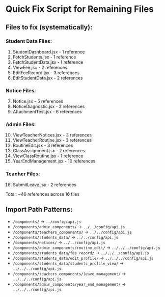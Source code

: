 # Quick Fix Script for Remaining Files

## Files to fix (systematically):

### Student Data Files:
1. StudentDashboard.jsx - 1 reference
2. FetchStudents.jsx - 1 reference  
3. FetchStudentData.jsx - 1 reference
4. ViewFee.jsx - 2 references
5. EditFeeRecord.jsx - 3 references
6. EditStudentData.jsx - 2 references

### Notice Files:
7. Notice.jsx - 5 references
8. NoticeDiagnostic.jsx - 2 references  
9. AttachmentTest.jsx - 6 references

### Admin Files:
10. ViewTeacherNotices.jsx - 3 references
11. ViewTeacherRoutine.jsx - 3 references
12. RoutineEdit.jsx - 3 references
13. ClassAssignment.jsx - 2 references
14. ViewClassRoutine.jsx - 1 reference
15. YearEndManagement.jsx - 10 references

### Teacher Files:
16. SubmitLeave.jsx - 2 references

Total: ~46 references across 16 files

## Import Path Patterns:
- `/components/` → `../config/api.js`
- `/components/admin_components/` → `../../config/api.js`  
- `/components/teachers_components/` → `../../config/api.js`
- `/components/students_data/` → `../../config/api.js`
- `/components/notices/` → `../../config/api.js`
- `/components/admin_components/routine_edit/` → `../../../config/api.js`
- `/components/students_data/fee_record/` → `../../../config/api.js`
- `/components/students_data/edit_profile/` → `../../../config/api.js`
- `/components/students_data/students_profile_view/` → `../../../config/api.js`
- `/components/teachers_components/leave_management/` → `../../../config/api.js`
- `/components/admin_components/year_end_management/` → `../../../config/api.js`

